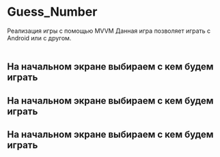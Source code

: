 # Guess_Number
Реализация игры с помощью MVVM
Данная игра позволяет играть с Android или с другом.
<br/>
<br/>
## На начальном экране выбираем с кем будем играть<br/>
## На начальном экране выбираем с кем будем играть<br/>
## На начальном экране выбираем с кем будем играть<br/>
